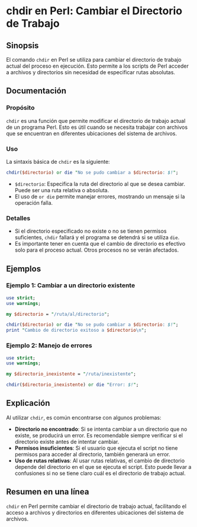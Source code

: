<!--
Meta Description: # chdir en Perl: Cambiar el Directorio de Trabajo ## Sinopsis El comando `chdir` en Perl se utiliza para cambiar el directorio de trabajo actual del p...
Meta Keywords: directorio, chdir, cambiar, perl, que
-->

# chdir en Perl: Cambiar el Directorio de Trabajo

## Sinopsis
El comando `chdir` en Perl se utiliza para cambiar el directorio de trabajo actual del proceso en ejecución. Esto permite a los scripts de Perl acceder a archivos y directorios sin necesidad de especificar rutas absolutas.

## Documentación
### Propósito
`chdir` es una función que permite modificar el directorio de trabajo actual de un programa Perl. Esto es útil cuando se necesita trabajar con archivos que se encuentran en diferentes ubicaciones del sistema de archivos.

### Uso
La sintaxis básica de `chdir` es la siguiente:

```perl
chdir($directorio) or die "No se pudo cambiar a $directorio: $!";
```

- `$directorio`: Especifica la ruta del directorio al que se desea cambiar. Puede ser una ruta relativa o absoluta.
- El uso de `or die` permite manejar errores, mostrando un mensaje si la operación falla.

### Detalles
- Si el directorio especificado no existe o no se tienen permisos suficientes, `chdir` fallará y el programa se detendrá si se utiliza `die`.
- Es importante tener en cuenta que el cambio de directorio es efectivo solo para el proceso actual. Otros procesos no se verán afectados.

## Ejemplos
### Ejemplo 1: Cambiar a un directorio existente

```perl
use strict;
use warnings;

my $directorio = "/ruta/al/directorio";

chdir($directorio) or die "No se pudo cambiar a $directorio: $!";
print "Cambio de directorio exitoso a $directorio\n";
```

### Ejemplo 2: Manejo de errores

```perl
use strict;
use warnings;

my $directorio_inexistente = "/ruta/inexistente";

chdir($directorio_inexistente) or die "Error: $!";
```

## Explicación
Al utilizar `chdir`, es común encontrarse con algunos problemas:

- **Directorio no encontrado**: Si se intenta cambiar a un directorio que no existe, se producirá un error. Es recomendable siempre verificar si el directorio existe antes de intentar cambiar.
- **Permisos insuficientes**: Si el usuario que ejecuta el script no tiene permisos para acceder al directorio, también generará un error.
- **Uso de rutas relativas**: Al usar rutas relativas, el cambio de directorio depende del directorio en el que se ejecuta el script. Esto puede llevar a confusiones si no se tiene claro cuál es el directorio de trabajo actual.

## Resumen en una línea
`chdir` en Perl permite cambiar el directorio de trabajo actual, facilitando el acceso a archivos y directorios en diferentes ubicaciones del sistema de archivos.